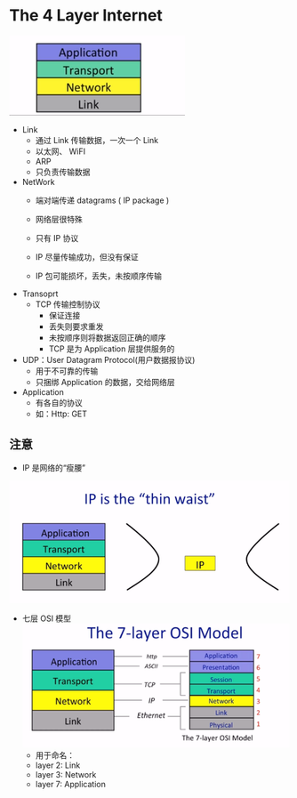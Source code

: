 # The 4 Layer Internet

![The 4 Layer Internet](fourlayer.png)
- Link
  - 通过 Link 传输数据，一次一个 Link
  - 以太网、 WiFI
  - ARP
  - 只负责传输数据
- NetWork
  - 端对端传递 datagrams ( IP package )
  - 网络层很特殊
  - 只有 IP 协议

  - IP 尽量传输成功，但没有保证
  - IP 包可能损坏，丢失，未按顺序传输
- Transoprt
  - TCP 传输控制协议
    - 保证连接
    - 丢失则要求重发
    - 未按顺序则将数据返回正确的顺序
    - TCP 是为 Application 层提供服务的
 - UDP：User Datagram Protocol(用户数据报协议)
   -  用于不可靠的传输
   -  只捆绑 Application 的数据，交给网络层
- Application
  -  有各自的协议
  -  如：Http: GET

## 注意
- IP 是网络的“瘦腰”

![thinWaist](thinWaist.png)

- 七层 OSI 模型  
![sevenLayer](sevenLayer.png)
  - 用于命名：
  - layer 2: Link
  - layer 3: Network
  - layer 7: Application
